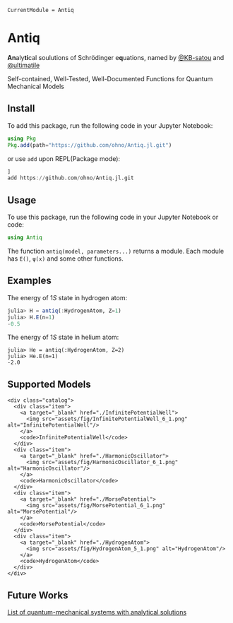 ```@meta
CurrentModule = Antiq
```

# Antiq

**An**aly**ti**cal soulutions of Schrödinger e**q**uations, named by [@KB-satou](https://github.com/KB-satou) and [@ultimatile](https://github.com/ultimatile)

Self-contained, Well-Tested, Well-Documented Functions for Quantum Mechanical Models

## Install

To add this package, run the following code in your Jupyter Notebook:

```julia
using Pkg
Pkg.add(path="https://github.com/ohno/Antiq.jl.git")
```

or use `add` upon REPL(Package mode):

```julia
]
add https://github.com/ohno/Antiq.jl.git
```

## Usage

To use this package, run the following code in your Jupyter Notebook or code:

```julia
using Antiq
```

The function `antiq(model, parameters...)` returns a module. Each module has `E()`, `ψ(x)` and some other functions.

## Examples

The energy of $1S$ state in hydrogen atom:
```julia
julia> H = antiq(:HydrogenAtom, Z=1)
julia> H.E(n=1)
-0.5
```

The energy of $1S$ state in helium atom:
```
julia> He = antiq(:HydrogenAtom, Z=2)
julia> He.E(n=1)
-2.0
```

## Supported Models

```@raw html
<div class="catalog">
  <div class="item">
    <a target="_blank" href="./InfinitePotentialWell">
      <img src="assets/fig/InfinitePotentialWell_6_1.png" alt="InfinitePotentialWell"/>
    </a>
    <code>InfinitePotentialWell</code>
  </div>
  <div class="item">
    <a target="_blank" href="./HarmonicOscillator">
      <img src="assets/fig/HarmonicOscillator_6_1.png" alt="HarmonicOscillator"/>
    </a>
    <code>HarmonicOscillator</code>
  </div>
  <div class="item">
    <a target="_blank" href="./MorsePotential">
      <img src="assets/fig/MorsePotential_6_1.png" alt="MorsePotential"/>
    </a>
    <code>MorsePotential</code>
  </div>
  <div class="item">
    <a target="_blank" href="./HydrogenAtom">
      <img src="assets/fig/HydrogenAtom_5_1.png" alt="HydrogenAtom"/>
    </a>
    <code>HydrogenAtom</code>
  </div>
</div>
```

## Future Works

[List of quantum-mechanical systems with analytical solutions](https://en.wikipedia.org/wiki/List_of_quantum-mechanical_systems_with_analytical_solutions)
